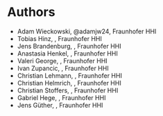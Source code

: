 # Authors

* Adam Wieckowski, @adamjw24, Fraunhofer HHI
* Tobias Hinz, , Fraunhofer HHI
* Jens Brandenburg, , Fraunhofer HHI
* Anastasia Henkel, , Fraunhofer HHI
* Valeri George, , Fraunhofer HHI
* Ivan Zupancic, , Fraunhofer HHI
* Christian Lehmann, , Fraunhofer HHI
* Christian Helmrich, , Fraunhofer HHI
* Christian Stoffers, , Fraunhofer HHI
* Gabriel Hege, , Fraunhofer HHI
* Jens Güther, , Fraunhofer HHI
